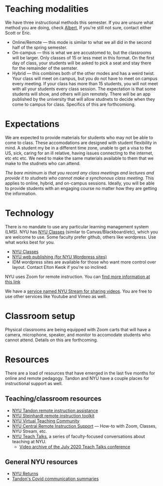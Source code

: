 # Teaching modalities
We have three instructional methods this semester. If you are unsure what method you are doing, check [Albert](https://albert.nyu.edu),  If you're still not sure, contact either Scott or Eric.

- Online/Remote &mdash; this mode is similar to what we all did in the second half of the spring semester. 
- On-campus &mdash; this is what we are accustomed to, but the classrooms will be larger. Only classes of 15 or less meet in this format. On the first day of class, your students will be asked to pick a seat and stay there for the remainder of the semster.
- Hybrid &mdash; this combines both of the other modes and has a weird twist. Your class will meet on campus, but you do not have to meet on campus every meeting. If your class has more than 15 students, you will not meet with all your students every class session. The expectation is that some students will show, and others will join remotely. There will be an app published by the university that will allow studnets to decide when they come to campus for class. Specifics of this are forthcomiong.

# Expectations
We are expected to provide materials for students who may not be able to come to class. These accomodations are designed with student flexibility in mind. A student my be in a different time zone, unable to get a visa to the US, sick, caring for an ill relative, having issues connecting to the internet, etc etc etc. We need to make the same materials available to them that we make to the studnets who can attend.

*The bare minimum is that you record any class meetings and lectures and provide it to studnets who cannot make a synchonous class meeting.* This applies to online, hybrid, and on-campus sessions. Ideally, you will be able to provide students with an engaging course no matter how they are getting the information.

# Technology
There is no mandate to use any particular learning management system (LMS). NYU has [NYU Classes](https://newclasses.nyu.edu) (similar to Canvas/Blackboard/etc), which you are welcome to use. Some faculty prefer github, others like wordpress. Use what works best for you.

- [NYU Classes](https://newclasses.nyu.edu) 
- [NYU web publishing (for NYU Wordpress sites)](https://wp.nyu.edu/create/) 
- IDM wordpress sites are available for those who want more control over layout. Contact Elton Kwok if you're so inclined.

NYU uses Zoom for remote instruction. You can [find more information at this link](https://www.nyu.edu/life/information-technology/communication-and-conferencing/meetings-chat-conferencing/nyu-zoom.html)

We have a [service named NYU Stream for sharing videos](https://www.nyu.edu/life/information-technology/instructional-technology-support/video-and-media-creation-presentation/nyu-stream.html). You are free to use other services like Youtube and Vimeo as well. 

# Classroom setup
Physical classrooms are being equipped with Zoom carts that will have a camera, microphone, speaker, and monitor to accomodate students who cannot attend. Details on this are forthcoming.

# Resources
There are a load of resources that have emerged in the last five months for online and remote pedagogy. Tandon and NYU have a couple places for instructional support as well.

## Teaching/classroom resources
- [NYU Tandon remote instruction assistance](https://engineering.nyu.edu/academics/support-services/faculty-innovation-fitl/remote-instruction) 
- [NYU Steinhardt remote instruction toolkit](https://sites.google.com/nyu.edu/nyu-steinhardt-toolkit/home) 
- [NYU Virtual Teaching Community](https://sites.google.com/nyu.edu/virtual-teaching-community/home) 
- [NYU Central Remote Instruction Support](https://www.nyu.edu/faculty/teaching-and-learning-resources/remote-instruction-support.html) &mdash; How-to with Zoom, Classes, NYU Stream, etc. 
- [NYU Teach Talks](https://sites.google.com/nyu.edu/virtual-teaching-community/teachtalks?authuser=0), a series of faculty-focused conversations about teaching at NYU. 
    - [Video archive of the July 2020 Teach Talks conference](https://sites.google.com/nyu.edu/teachcamp/recordings-resources?authuser=1&pli=1)

## General NYU resources
- [NYU Returns](https://www.nyu.edu/life/safety-health-wellness/coronavirus-information.html)
- [Tandon's Covid communication summaries](https://engineering.nyu.edu/covid-19-communications-and-resources)
